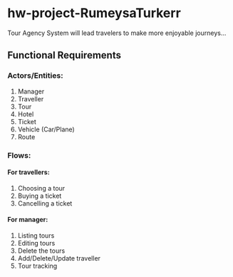 # hw-project-RumeysaTurkerr
Tour Agency System will lead travelers to make more enjoyable journeys...

## Functional Requirements

### Actors/Entities:
 
1.	Manager
2.	Traveller
3.	Tour
4.	Hotel
5.	Ticket
6.	Vehicle (Car/Plane)
7.	Route

### Flows:

#### For travellers:

1.	Choosing a tour
2.	Buying a ticket 
3.	Cancelling a ticket

#### For manager:

1.	Listing tours
2.	Editing tours
3.	Delete the tours
4.	Add/Delete/Update traveller 
5.	Tour tracking





